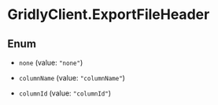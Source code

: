# GridlyClient.ExportFileHeader

## Enum


* `none` (value: `"none"`)

* `columnName` (value: `"columnName"`)

* `columnId` (value: `"columnId"`)


